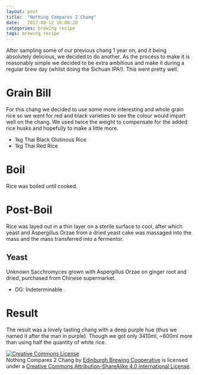 ```yaml
---
layout: post
title:  "Nothing Compares 2 Chang"
date:   2017-08-12 10:00:20
categories: brewing recipe
tags: brewing recipe
---
```


After sampling some of our previous chang 1 year on, and it being absolutely delicious, we decided to do another. As the process to make it is reasonably simple we decided to be extra ambitious and make it during a regular brew day (whilst doing the Sichuan IPA!). This went pretty well.

Grain Bill
==========

For this chang we decided to use some more interesting and whole grain rice so we went for red and black varieties to see the colour would impart well on the chang. We used twice the weight to compensate for the added rice husks and hopefully to make a little more.

- 1kg Thai Black Glutinous Rice
- 1kg Thai Red Rice

Boil
=======

Rice was boiled until cooked.

Post-Boil
=========

Rice was layed out in a thin layer on a sterile surface to cool, after which yeast and Aspergillus Orzae from a dried yeast cake was massaged into the mass and the mass transferred into a fermentor.

Yeast
-----

Unknown Sacchromyces grown with Aspergillus Orzae on ginger root and dried, purchased from Chinese supermarket.

- OG: Indeterminable

Result
======

The result was a lovely tasting chang with a deep purple hue (thus we named it after the man in purple). Though we got only 3410ml, ~600ml more than using half the quantity of white rice.

<a rel="license" href="http://creativecommons.org/licenses/by-sa/4.0/"><img alt="Creative Commons License" style="border-width:0" src="https://i.creativecommons.org/l/by-sa/4.0/88x31.png" /></a><br /><span xmlns:dct="http://purl.org/dc/terms/" href="http://purl.org/dc/dcmitype/Text" property="dct:title" rel="dct:type">Nothing Compares 2 Chang</span> by <a xmlns:cc="http://creativecommons.org/ns#" href="https://edinburgh-brewing-cooperative.github.io" property="cc:attributionName" rel="cc:attributionURL">Edinburgh Brewing Cooperative</a> is licensed under a <a rel="license" href="http://creativecommons.org/licenses/by-sa/4.0/">Creative Commons Attribution-ShareAlike 4.0 International License</a>.
